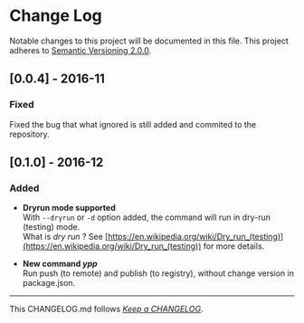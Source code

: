 #   Change Log

Notable changes to this project will be documented in this file. This project adheres to [Semantic Versioning 2.0.0](http://semver.org/).

##	[0.0.4] - 2016-11

###	Fixed

Fixed the bug that what ignored is still added and commited to the repository.


##	[0.1.0] - 2016-12

###	Added

*	__Dryrun mode supported__  
	With ```--dryrun``` or ```-d``` option added, the command will run in dry-run (testing) mode.  
	What is *dry run* ? See [https://en.wikipedia.org/wiki/Dry_run_(testing)](https://en.wikipedia.org/wiki/Dry_run_(testing)) for more details.

*	__New command *ypp*__  
	Run push (to remote) and publish (to registry), without change version in package.json.

---
This CHANGELOG.md follows [*Keep a CHANGELOG*](http://keepachangelog.com/).
